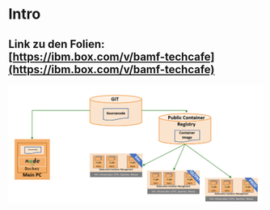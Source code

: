 # Intro

## Link zu den Folien: [https://ibm.box.com/v/bamf-techcafe](https://ibm.box.com/v/bamf-techcafe)

![](../../.gitbook/assets/image%20%2853%29.png)

